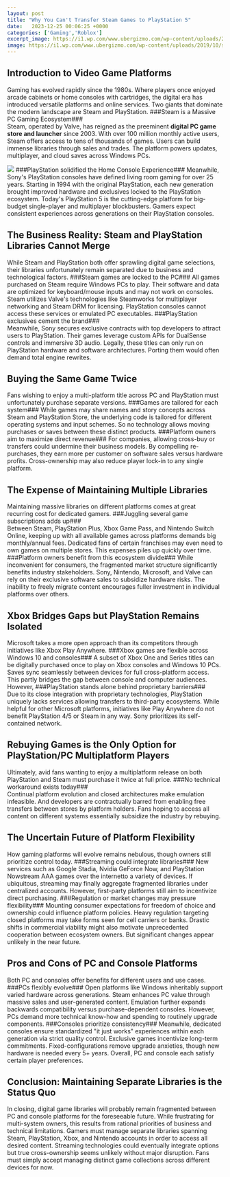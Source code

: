 ```yaml
---
layout: post
title: "Why You Can't Transfer Steam Games to PlayStation 5"
date:   2023-12-25 00:06:25 +0000
categories: ['Gaming','Roblox']
excerpt_image: https://i1.wp.com/www.ubergizmo.com/wp-content/uploads/2019/10/steam-move-folder.jpg?fit=980%2C670&amp;ssl=1
image: https://i1.wp.com/www.ubergizmo.com/wp-content/uploads/2019/10/steam-move-folder.jpg?fit=980%2C670&amp;ssl=1
---
```


## Introduction to Video Game Platforms
Gaming has evolved rapidly since the 1980s. Where players once enjoyed arcade cabinets or home consoles with cartridges, the digital era has introduced versatile platforms and online services. Two giants that dominate the modern landscape are Steam and PlayStation. ###Steam is a Massive PC Gaming Ecosystem###  
Steam, operated by Valve, has reigned as the preeminent **digital PC game store and launcher** since 2003. With over 100 million monthly active users, Steam offers access to tens of thousands of games. Users can build immense libraries through sales and trades. The platform powers updates, multiplayer, and cloud saves across Windows PCs.

![](https://i1.wp.com/www.ubergizmo.com/wp-content/uploads/2019/10/steam-move-folder.jpg?fit=980%2C670&amp;ssl=1)
###PlayStation solidified the Home Console Experience###
Meanwhile, Sony's PlayStation consoles have defined living room gaming for over 25 years. Starting in 1994 with the original PlayStation, each new generation brought improved hardware and exclusives locked to the PlayStation ecosystem. Today's PlayStation 5 is the cutting-edge platform for big-budget single-player and multiplayer blockbusters. Gamers expect consistent experiences across generations on their PlayStation consoles.
## The Business Reality: Steam and PlayStation Libraries Cannot Merge   
While Steam and PlayStation both offer sprawling digital game selections, their libraries unfortunately remain separated due to business and technological factors. ###Steam games are locked to the PC###
All games purchased on Steam require Windows PCs to play. Their software and data are optimized for keyboard/mouse inputs and may not work on consoles. Steam utilizes Valve's technologies like Steamworks for multiplayer networking and Steam DRM for licensing. PlayStation consoles cannot access these services or emulated PC executables. 
###PlayStation exclusives cement the brand###  
Meanwhile, Sony secures exclusive contracts with top developers to attract users to PlayStation. Their games leverage custom APIs for DualSense controls and immersive 3D audio. Legally, these titles can only run on PlayStation hardware and software architectures. Porting them would often demand total engine rewrites.
## Buying the Same Game Twice 
Fans wishing to enjoy a multi-platform title across PC and PlayStation must unfortunately purchase separate versions. ###Games are tailored for each system###
While games may share names and story concepts across Steam and PlayStation Store, the underlying code is tailored for different operating systems and input schemes. So no technology allows moving purchases or saves between these distinct products. 
###Platform owners aim to maximize direct revenue###
For companies, allowing cross-buy or transfers could undermine their business models. By compelling re-purchases, they earn more per customer on software sales versus hardware profits. Cross-ownership may also reduce player lock-in to any single platform.
## The Expense of Maintaining Multiple Libraries
Maintaining massive libraries on different platforms comes at great recurring cost for dedicated gamers. ###Juggling several game subscriptions adds up###  
Between Steam, PlayStation Plus, Xbox Game Pass, and Nintendo Switch Online, keeping up with all available games across platforms demands big monthly/annual fees. Dedicated fans of certain franchises may even need to own games on multiple stores. This expenses piles up quickly over time.
###Platform owners benefit from this ecosystem divide###
While inconvenient for consumers, the fragmented market structure significantly benefits industry stakeholders. Sony, Nintendo, Microsoft, and Valve can rely on their exclusive software sales to subsidize hardware risks. The inability to freely migrate content encourages fuller investment in individual platforms over others.
## Xbox Bridges Gaps but PlayStation Remains Isolated
Microsoft takes a more open approach than its competitors through initiatives like Xbox Play Anywhere. ###Xbox games are flexible across Windows 10 and consoles###
A subset of Xbox One and Series titles can be digitally purchased once to play on Xbox consoles and Windows 10 PCs. Saves sync seamlessly between devices for full cross-platform access. This partly bridges the gap between console and computer audiences. 
However, ###PlayStation stands alone behind proprietary barriers###  
Due to its close integration with proprietary technologies, PlayStation uniquely lacks services allowing transfers to third-party ecosystems. While helpful for other Microsoft platforms, initiatives like Play Anywhere do not benefit PlayStation 4/5 or Steam in any way. Sony prioritizes its self-contained network.
## Rebuying Games is the Only Option for PlayStation/PC Multiplatform Players
Ultimately, avid fans wanting to enjoy a multiplatform release on both PlayStation and Steam must purchase it twice at full price. ###No technical workaround exists today###  
Continual platform evolution and closed architectures make emulation infeasible. And developers are contractually barred from enabling free transfers between stores by platform holders. Fans hoping to access all content on different systems essentially subsidize the industry by rebuying.
## The Uncertain Future of Platform Flexibility
How gaming platforms will evolve remains nebulous, though owners still prioritize control today. ###Streaming could integrate libraries###
New services such as Google Stadia, Nvidia GeForce Now, and PlayStation Nowstream AAA games over the internetto a variety of devices. If ubiquitous, streaming may finally aggregate fragmented libraries under centralized accounts. However, first-party platforms still aim to incentivize direct purchasing.
###Regulation or market changes may pressure flexibility###
Mounting consumer expectations for freedom of choice and ownership could influence platform policies. Heavy regulation targeting closed platforms may take forms seen for cell carriers or banks. Drastic shifts in commercial viability might also motivate unprecedented cooperation between ecosystem owners. But significant changes appear unlikely in the near future.
## Pros and Cons of PC and Console Platforms 
Both PC and consoles offer benefits for different users and use cases. ###PCs flexibly evolve###
Open platforms like Windows inheritably support varied hardware across generations. Steam enhances PC value through massive sales and user-generated content. Emulation further expands backwards compatibility versus purchase-dependent consoles. However, PCs demand more technical know-how and spending to routinely upgrade components.
###Consoles prioritize consistency###
Meanwhile, dedicated consoles ensure standardized "it just works" experiences within each generation via strict quality control. Exclusive games incentivize long-term commitments. Fixed-configurations remove upgrade anxieties, though new hardware is needed every 5+ years. Overall, PC and console each satisfy certain player preferences.
## Conclusion: Maintaining Separate Libraries is the Status Quo
In closing, digital game libraries will probably remain fragmented between PC and console platforms for the foreseeable future. While frustrating for multi-system owners, this results from rational priorities of business and technical limitations. Gamers must manage separate libraries spanning Steam, PlayStation, Xbox, and Nintendo accounts in order to access all desired content. Streaming technologies could eventually integrate options but true cross-ownership seems unlikely without major disruption. Fans must simply accept managing distinct game collections across different devices for now.